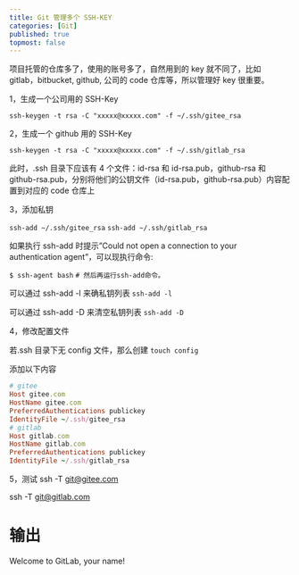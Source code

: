 ```yaml
---
title: Git 管理多个 SSH-KEY
categories: [Git]
published: true
topmost: false
---
```


项目托管的仓库多了，使用的账号多了，自然用到的 key 就不同了，比如 gitlab，bitbucket, github, 公司的 code 仓库等，所以管理好 key 很重要。

1，生成一个公司用的 SSH-Key

`ssh-keygen -t rsa -C "xxxxx@xxxxx.com" -f ~/.ssh/gitee_rsa`

2，生成一个 github 用的 SSH-Key

`ssh-keygen -t rsa -C "xxxxx@xxxxx.com" -f ~/.ssh/gitlab_rsa`

此时，.ssh 目录下应该有 4 个文件：id-rsa 和 id-rsa.pub，github-rsa 和 github-rsa.pub，分别将他们的公钥文件（id-rsa.pub，github-rsa.pub）内容配置到对应的 code 仓库上

3，添加私钥

`ssh-add ~/.ssh/gitee_rsa`
`ssh-add ~/.ssh/gitlab_rsa`

如果执行 ssh-add 时提示”Could not open a connection to your authentication agent”，可以现执行命令:

`$ ssh-agent bash`
`# 然后再运行ssh-add命令。`

可以通过 ssh-add -l 来确私钥列表
`ssh-add -l`

可以通过 ssh-add -D 来清空私钥列表
`ssh-add -D`

4，修改配置文件

若.ssh 目录下无 config 文件，那么创建
`touch config`

添加以下内容

```ruby
# gitee
Host gitee.com
HostName gitee.com
PreferredAuthentications publickey
IdentityFile ~/.ssh/gitee_rsa
# gitlab
Host gitlab.com
HostName gitlab.com
PreferredAuthentications publickey
IdentityFile ~/.ssh/gitlab_rsa
```

5，测试
ssh -T git@gitee.com

ssh -T git@gitlab.com

# 输出

Welcome to GitLab, your name!
